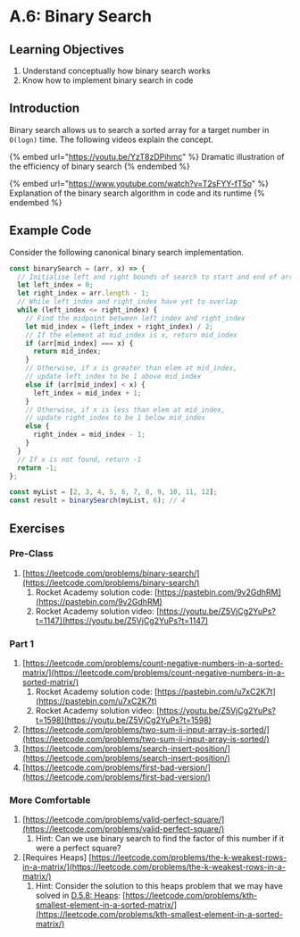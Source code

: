 # A.6: Binary Search

## Learning Objectives

1. Understand conceptually how binary search works
2. Know how to implement binary search in code

## Introduction

Binary search allows us to search a sorted array for a target number in `O(logn)` time. The following videos explain the concept.

{% embed url="https://youtu.be/YzT8zDPihmc" %}
Dramatic illustration of the efficiency of binary search
{% endembed %}

{% embed url="https://www.youtube.com/watch?v=T2sFYY-fT5o" %}
Explanation of the binary search algorithm in code and its runtime
{% endembed %}

## Example Code

Consider the following canonical binary search implementation.

```javascript
const binarySearch = (arr, x) => {
  // Initialise left and right bounds of search to start and end of arr
  let left_index = 0;
  let right_index = arr.length - 1;
  // While left_index and right_index have yet to overlap
  while (left_index <= right_index) {
    // Find the midpoint between left_index and right_index
    let mid_index = (left_index + right_index) / 2;
    // If the element at mid_index is x, return mid_index
    if (arr[mid_index] === x) {
      return mid_index;
    }
    // Otherwise, if x is greater than elem at mid_index,
    // update left_index to be 1 above mid_index
    else if (arr[mid_index] < x) {
      left_index = mid_index + 1;
    }
    // Otherwise, if x is less than elem at mid_index,
    // update right_index to be 1 below mid_index
    else {
      right_index = mid_index - 1;
    }
  }
  // If x is not found, return -1
  return -1;
};

const myList = [2, 3, 4, 5, 6, 7, 8, 9, 10, 11, 12];
const result = binarySearch(myList, 6); // 4
```

## Exercises

### Pre-Class

1. [https://leetcode.com/problems/binary-search/](https://leetcode.com/problems/binary-search/)
   1. Rocket Academy solution code: [https://pastebin.com/9v2GdhRM](https://pastebin.com/9v2GdhRM)
   2. Rocket Academy solution video: [https://youtu.be/Z5VjCg2YuPs?t=1147](https://youtu.be/Z5VjCg2YuPs?t=1147)

### Part 1

1. [https://leetcode.com/problems/count-negative-numbers-in-a-sorted-matrix/](https://leetcode.com/problems/count-negative-numbers-in-a-sorted-matrix/)
   1. Rocket Academy solution code: [https://pastebin.com/u7xC2K7t](https://pastebin.com/u7xC2K7t)
   2. Rocket Academy solution video: [https://youtu.be/Z5VjCg2YuPs?t=1598](https://youtu.be/Z5VjCg2YuPs?t=1598)
2. [https://leetcode.com/problems/two-sum-ii-input-array-is-sorted/](https://leetcode.com/problems/two-sum-ii-input-array-is-sorted/)
3. [https://leetcode.com/problems/search-insert-position/](https://leetcode.com/problems/search-insert-position/)
4. [https://leetcode.com/problems/first-bad-version/](https://leetcode.com/problems/first-bad-version/)

### More Comfortable

1. [https://leetcode.com/problems/valid-perfect-square/](https://leetcode.com/problems/valid-perfect-square/)
   1. Hint: Can we use binary search to find the factor of this number if it were a perfect square?
2. \[Requires Heaps] [https://leetcode.com/problems/the-k-weakest-rows-in-a-matrix/](https://leetcode.com/problems/the-k-weakest-rows-in-a-matrix/)
   1. Hint: Consider the solution to this heaps problem that we may have solved in [D.5.8: Heaps](a.5-data-structures/a.5.8-heaps#part-3): [https://leetcode.com/problems/kth-smallest-element-in-a-sorted-matrix/](https://leetcode.com/problems/kth-smallest-element-in-a-sorted-matrix/)

